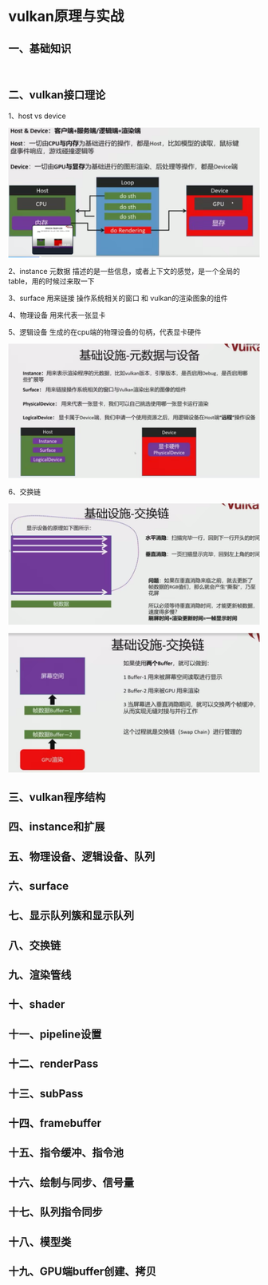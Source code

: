 # vulkan原理与实战

## 一、基础知识



​	





## 二、vulkan接口理论



1、host  vs  device  

![](.\思路整理\image-20250319110955658.png)

2、instance  元数据  描述的是一些信息，或者上下文的感觉，是一个全局的table，用的时候过来取一下

3、surface 用来链接 操作系统相关的窗口 和 vulkan的渲染图象的组件

4、物理设备   用来代表一张显卡

5、逻辑设备 生成的在cpu端的物理设备的句柄，代表显卡硬件

![image-20250319111352044](.\思路整理\image-20250319111352044.png)

6、交换链 

![image-20250319111651847](.\思路整理\image-20250319111651847.png)

![image-20250319112147157](.\思路整理\image-20250319112147157.png)



## 三、vulkan程序结构



## 四、instance和扩展



## 五、物理设备、逻辑设备、队列



## 六、surface



## 七、显示队列簇和显示队列



## 八、交换链



## 九、渲染管线



## 十、shader



## 十一、pipeline设置



## 十二、renderPass



## 十三、subPass



## 十四、framebuffer



## 十五、指令缓冲、指令池



## 十六、绘制与同步、信号量



## 十七、队列指令同步



## 十八、模型类



## 十九、GPU端buffer创建、拷贝

